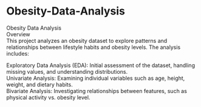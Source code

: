 # Obesity-Data-Analysis
Obesity Data Analysis <br>
Overview <br>
This project analyzes an obesity dataset to explore patterns and relationships between lifestyle habits and obesity levels. The analysis includes:<br>

Exploratory Data Analysis (EDA): Initial assessment of the dataset, handling missing values, and understanding distributions.<br>
Univariate Analysis: Examining individual variables such as age, height, weight, and dietary habits.<br>
Bivariate Analysis: Investigating relationships between features, such as physical activity vs. obesity level.<br>
